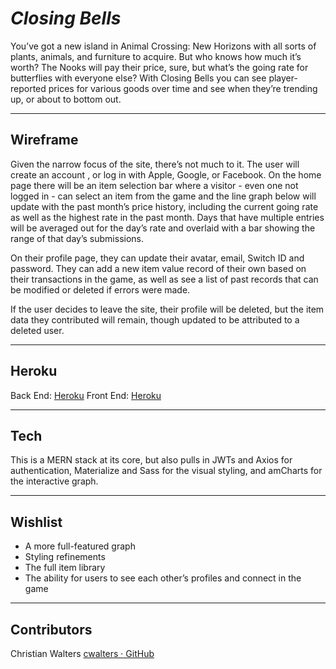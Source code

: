 # _Closing Bells_
You’ve got a new island in Animal Crossing: New Horizons with all sorts of plants, animals, and furniture to acquire. But who knows how much it’s worth? The Nooks will pay their price, sure, but what’s the going rate for butterflies with everyone else? With Closing Bells you can see player-reported prices for various goods over time and see when they’re trending up, or about to bottom out.
- - - -
## Wireframe

Given the narrow focus of the site, there’s not much to it. The user will create an account , or log in with Apple, Google, or Facebook. On the home page there will be an item selection bar where a visitor - even one not logged in - can select an item from the game and the line graph below will update with the past month’s price history, including the current going rate as well as the highest rate in the past month. Days that have multiple entries will be averaged out for the day’s rate and overlaid with a bar showing the range of that day’s submissions.

On their profile page, they can update their avatar, email, Switch ID and password. They can add a new item value record of their own based on their transactions in the game, as well as see a list of past records that can be modified or deleted if errors were made.

If the user decides to leave the site, their profile will be deleted, but the item data they contributed will remain, though updated to be attributed to a deleted user.

- - - -
## Heroku
Back End: [Heroku](https://dashboard.heroku.com/apps/fathomless-eyrie-28091)
Front End: [Heroku](https://dashboard.heroku.com/apps/secret-wildwood-70580)
- - - -
## Tech
This is a MERN stack at its core, but also pulls in JWTs  and Axios for authentication, Materialize and Sass for the visual styling, and amCharts for the interactive graph.
- - - -
## Wishlist
* A more full-featured graph
* Styling refinements
* The full item library
* The ability for users to see each other’s profiles and connect in the game
- - - -
## Contributors
Christian Walters
[cwalters · GitHub](https://git.generalassemb.ly/cwalters)